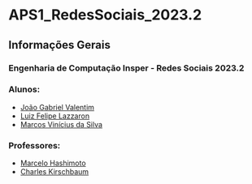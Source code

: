 # APS1_RedesSociais_2023.2

<h2>Informações Gerais</h2>

<h3>Engenharia de Computação Insper - Redes Sociais 2023.2</h3>

<h3>Alunos:</h3>
<ul>
  <li><a href=https://www.linkedin.com/in/gabriel-valentim-9256711a9/>João Gabriel Valentim</a></li>
  <li><a href=https://www.linkedin.com/in/luiz-felipe-lazzaron/>Luiz Felipe Lazzaron</a></li>
  <li><a href=https://www.linkedin.com/in/marcosvinis/>Marcos Vinícius da Silva</a></li>
</ul>

<h3>Professores:</h3> 
<ul>
  <li><a href=https://www.insper.edu.br/pesquisa-e-conhecimento/docentes-pesquisadores/marcelo-hashimoto/>Marcelo Hashimoto</a></li>
  <li><a href=https://www.insper.edu.br/pesquisa-e-conhecimento/docentes-pesquisadores/charles-kirschbaum/>Charles Kirschbaum</a></li>
</ul>
